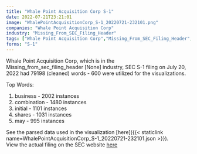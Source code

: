 ```yaml
---
title: "Whale Point Acquisition Corp S-1"
date: 2022-07-21T23:21:01
image: "WhalePointAcquisitionCorp_S-1_20220721-232101.png"
companies: "Whale Point Acquisition Corp"
industry: "Missing_From_SEC_Filing_Header"
tags: ["Whale Point Acquisition Corp","Missing_From_SEC_Filing_Header","07-20-2022","S-1"]
forms: "S-1"
---
```

Whale Point Acquisition Corp, which is in the Missing_from_sec_filing_header [None] industry, SEC S-1 filing on July 20, 2022 had 79198 (cleaned) words - 600 were utilized for the visualizations.

Top Words:
1. business - 2002 instances
2. combination - 1480 instances
3. initial - 1101 instances
4. shares - 1031 instances
5. may - 995 instances


See the parsed data used in the visualization [here]({{< staticlink name=WhalePointAcquisitionCorp_S-1_20220721-232101.json >}}).  
View the actual filing on the SEC website [here](https://www.sec.gov/Archives/edgar/data/1927596/0001104659-22-081214.txt)